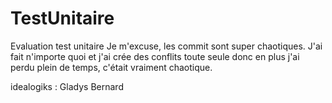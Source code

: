 # TestUnitaire
Evaluation test unitaire 
Je m'excuse, les commit sont super chaotiques. J'ai fait n'importe quoi et j'ai crée des conflits toute seule donc en plus j'ai perdu plein de temps, c'était vraiment chaotique. 


idealogiks : Gladys Bernard 
